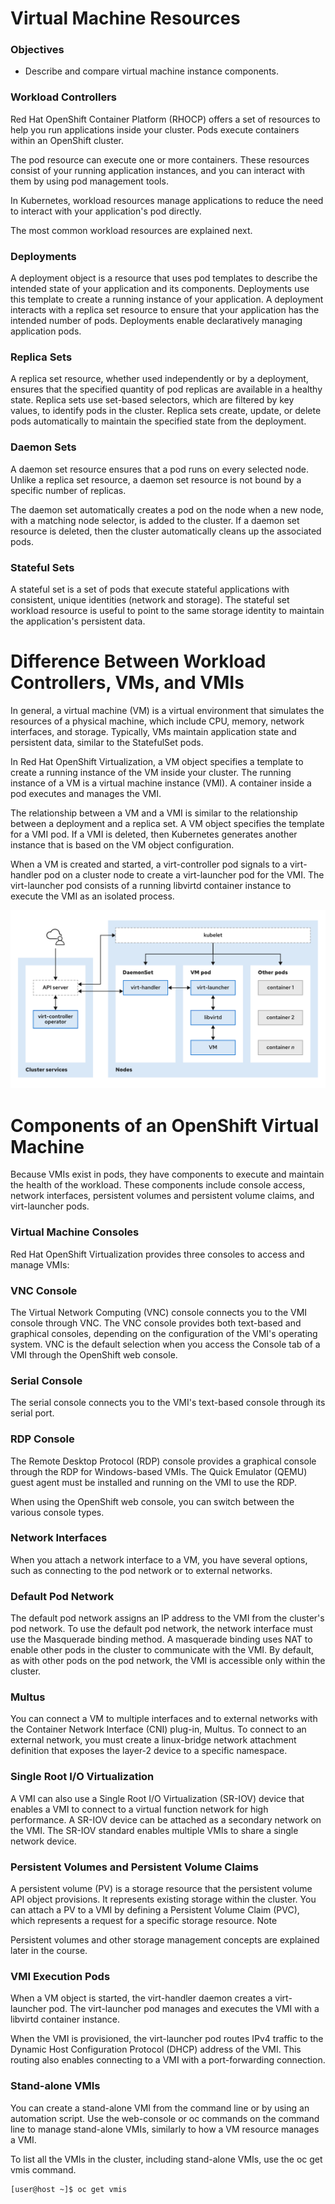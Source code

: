 # Virtual Machine Resources 

### Objectives

- Describe and compare virtual machine instance components.

### Workload Controllers
Red Hat OpenShift Container Platform (RHOCP) offers a set of resources to help you run applications inside your cluster. Pods execute containers within an OpenShift cluster.

The pod resource can execute one or more containers. These resources consist of your running application instances, and you can interact with them by using pod management tools.

In Kubernetes, workload resources manage applications to reduce the need to interact with your application's pod directly.

The most common workload resources are explained next.

### Deployments
A deployment object is a resource that uses pod templates to describe the intended state of your application and its components. Deployments use this template to create a running instance of your application. A deployment interacts with a replica set resource to ensure that your application has the intended number of pods. Deployments enable declaratively managing application pods.

### Replica Sets
A replica set resource, whether used independently or by a deployment, ensures that the specified quantity of pod replicas are available in a healthy state. Replica sets use set-based selectors, which are filtered by key values, to identify pods in the cluster. Replica sets create, update, or delete pods automatically to maintain the specified state from the deployment.

### Daemon Sets
A daemon set resource ensures that a pod runs on every selected node. Unlike a replica set resource, a daemon set resource is not bound by a specific number of replicas.

The daemon set automatically creates a pod on the node when a new node, with a matching node selector, is added to the cluster. If a daemon set resource is deleted, then the cluster automatically cleans up the associated pods.

### Stateful Sets
A stateful set is a set of pods that execute stateful applications with consistent, unique identities (network and storage). The stateful set workload resource is useful to point to the same storage identity to maintain the application's persistent data.

# Difference Between Workload Controllers, VMs, and VMIs
In general, a virtual machine (VM) is a virtual environment that simulates the resources of a physical machine, which include CPU, memory, network interfaces, and storage. Typically, VMs maintain application state and persistent data, similar to the StatefulSet pods.

In Red Hat OpenShift Virtualization, a VM object specifies a template to create a running instance of the VM inside your cluster. The running instance of a VM is a virtual machine instance (VMI). A container inside a pod executes and manages the VMI.

The relationship between a VM and a VMI is similar to the relationship between a deployment and a replica set. A VM object specifies the template for a VMI pod. If a VMI is deleted, then Kubernetes generates another instance that is based on the VM object configuration.

When a VM is created and started, a virt-controller pod signals to a virt-handler pod on a cluster node to create a virt-launcher pod for the VMI. The virt-launcher pod consists of a running libvirtd container instance to execute the VMI as an isolated process.


![alt text](images/architectural-overview.svg)

# Components of an OpenShift Virtual Machine

Because VMIs exist in pods, they have components to execute and maintain the health of the workload. These components include console access, network interfaces, persistent volumes and persistent volume claims, and virt-launcher pods.

### Virtual Machine Consoles

Red Hat OpenShift Virtualization provides three consoles to access and manage VMIs:

### VNC Console

The Virtual Network Computing (VNC) console connects you to the VMI console through VNC. The VNC console provides both text-based and graphical consoles, depending on the configuration of the VMI's operating system. VNC is the default selection when you access the Console tab of a VMI through the OpenShift web console.

### Serial Console

The serial console connects you to the VMI's text-based console through its serial port.

### RDP Console

The Remote Desktop Protocol (RDP) console provides a graphical console through the RDP for Windows-based VMIs. The Quick Emulator (QEMU) guest agent must be installed and running on the VMI to use the RDP.

When using the OpenShift web console, you can switch between the various console types.

### Network Interfaces

When you attach a network interface to a VM, you have several options, such as connecting to the pod network or to external networks.

### Default Pod Network

The default pod network assigns an IP address to the VMI from the cluster's pod network. To use the default pod network, the network interface must use the Masquerade binding method. A masquerade binding uses NAT to enable other pods in the cluster to communicate with the VMI. By default, as with other pods on the pod network, the VMI is accessible only within the cluster.

### Multus

You can connect a VM to multiple interfaces and to external networks with the Container Network Interface (CNI) plug-in, Multus. To connect to an external network, you must create a linux-bridge network attachment definition that exposes the layer-2 device to a specific namespace.

### Single Root I/O Virtualization

A VMI can also use a Single Root I/O Virtualization (SR-IOV) device that enables a VMI to connect to a virtual function network for high performance. A SR-IOV device can be attached as a secondary network on the VMI. The SR-IOV standard enables multiple VMIs to share a single network device.

### Persistent Volumes and Persistent Volume Claims

A persistent volume (PV) is a storage resource that the persistent volume API object provisions. It represents existing storage within the cluster. You can attach a PV to a VMI by defining a Persistent Volume Claim (PVC), which represents a request for a specific storage resource.
Note

Persistent volumes and other storage management concepts are explained later in the course.

### VMI Execution Pods

When a VM object is started, the virt-handler daemon creates a virt-launcher pod. The virt-launcher pod manages and executes the VMI with a libvirtd container instance.

When the VMI is provisioned, the virt-launcher pod routes IPv4 traffic to the Dynamic Host Configuration Protocol (DHCP) address of the VMI. This routing also enables connecting to a VMI with a port-forwarding connection.

### Stand-alone VMIs

You can create a stand-alone VMI from the command line or by using an automation script. Use the web-console or oc commands on the command line to manage stand-alone VMIs, similarly to how a VM resource manages a VMI.

To list all the VMIs in the cluster, including stand-alone VMIs, use the oc get vmis command.

    [user@host ~]$ oc get vmis